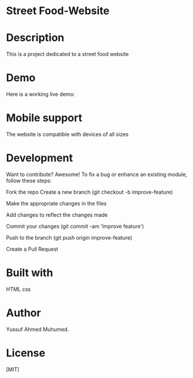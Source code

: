  # Street Food-Website

# Description
This is a project dedicated to a street food website

# Demo
Here is a working live demo:

# Mobile support
The website is compatible with devices of all sizes

# Development
Want to contribute? Awesome! To fix a bug or enhance an existing module, follow these steps:

Fork the repo
Create a new branch (git checkout -b improve-feature)

Make the appropriate changes in the files

Add changes to reflect the changes made

Commit your changes (git commit -am 'Improve feature')

Push to the branch (git push origin improve-feature)

Create a Pull Request

# Built with
HTML 
css 

# Author
Yussuf Ahmed Muhumed.

# License
[MIT]